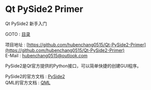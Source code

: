 # Qt PySide2 Primer
Qt PySide2 新手入门

GOTO : [目录](SUMMARY.md)

项目地址 : [https://github.com/hubenchang0515/Qt-PySide2-Primer](https://github.com/hubenchang0515/Qt-PySide2-Primer)  
E-Mail : [hubenchang0515@outlook.com](mailto://hubenchang0515@outlook.com)  

PySide2是Qt官方提供的Python接口，可以简单快捷的创建GUI程序。

PySide2的官方文档 : [PySide2](https://doc.qt.io/qtforpython/)  
QML的官方文档 : [QML](https://doc.qt.io/qt-5/qmlreference.html)